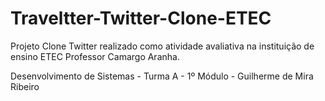 # Traveltter-Twitter-Clone-ETEC

Projeto Clone Twitter realizado como atividade avaliativa na instituição de ensino ETEC Professor Camargo Aranha.

Desenvolvimento de Sistemas - Turma A - 1º Módulo  - Guilherme de Mira Ribeiro
